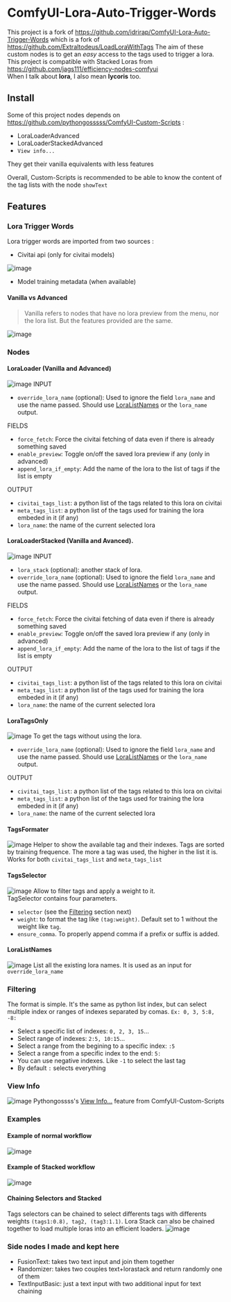 # ComfyUI-Lora-Auto-Trigger-Words

This project is a fork of https://github.com/idrirap/ComfyUI-Lora-Auto-Trigger-Words
which is a fork of https://github.com/Extraltodeus/LoadLoraWithTags
The aim of these custom nodes is to get an _easy_ access to the tags used to trigger a lora. 
This project is compatible with Stacked Loras from https://github.com/jags111/efficiency-nodes-comfyui  
When I talk about **lora**, I also mean **lycoris** too.

## Install
Some of this project nodes depends on https://github.com/pythongosssss/ComfyUI-Custom-Scripts :
- LoraLoaderAdvanced
- LoraLoaderStackedAdvanced
- `View info...`

They get their vanilla equivalents with less features

Overall, Custom-Scripts is recommended to be able to know the content of the tag lists with the node `showText`

## Features
### Lora Trigger Words
Lora trigger words are imported from two sources : 
- Civitai api (only for civitai models)

![image](./images/CivitaiTriggerWords.png)
- Model training metadata (when available)

#### Vanilla vs Advanced
> Vanilla refers to nodes that have no lora preview from the menu, nor the lora list. But the features provided are the same.

![image](./images/main.png)
### Nodes
#### LoraLoader (Vanilla and Advanced)
![image](./images/LoraLoader.png)
INPUT
- `override_lora_name` (optional): Used to ignore the field `lora_name` and use the name passed. Should use [LoraListNames](#loralistnames) or the `lora_name` output. 

FIELDS
- `force_fetch`: Force the civitai fetching of data even if there is already something saved
- `enable_preview`: Toggle on/off the saved lora preview if any (only in advanced)
- `append_lora_if_empty`: Add the name of the lora to the list of tags if the list is empty 

OUTPUT
- `civitai_tags_list`: a python list of the tags related to this lora on civitai
- `meta_tags_list`: a python list of the tags used for training the lora embeded in it (if any)
- `lora_name`: the name of the current selected lora
#### LoraLoaderStacked (Vanilla and Avanced). 
![image](./images/LoraLoaderStacked.png)
INPUT
- `lora_stack` (optional): another stack of lora.
- `override_lora_name` (optional): Used to ignore the field `lora_name` and use the name passed. Should use [LoraListNames](#loralistnames) or the `lora_name` output.

FIELDS
- `force_fetch`: Force the civitai fetching of data even if there is already something saved
- `enable_preview`: Toggle on/off the saved lora preview if any (only in advanced)
- `append_lora_if_empty`: Add the name of the lora to the list of tags if the list is empty 

OUTPUT
- `civitai_tags_list`: a python list of the tags related to this lora on civitai
- `meta_tags_list`: a python list of the tags used for training the lora embeded in it (if any)
- `lora_name`: the name of the current selected lora
#### LoraTagsOnly 
![image](./images/LoraTagsOnly.png)
To get the tags without using the lora.
- `override_lora_name` (optional): Used to ignore the field `lora_name` and use the name passed. Should use [LoraListNames](#loralistnames) or the `lora_name` output.

OUTPUT
- `civitai_tags_list`: a python list of the tags related to this lora on civitai
- `meta_tags_list`: a python list of the tags used for training the lora embeded in it (if any)
- `lora_name`: the name of the current selected lora

#### TagsFormater
![image](./images/TagsFormater.png)
Helper to show the available tag and their indexes. Tags are sorted by training frequence. The more a tag was used, the higher in the list it is. Works for both `civitai_tags_list` and `meta_tags_list`

#### TagsSelector
![image](./images/TagsSelector.png)
Allow to filter tags and apply a weight to it.  
TagSelector contains four parameters. 
- `selector` (see the [Filtering](#filtering) section next)
- `weight`: to format the tag like `(tag:weight)`. Default set to 1 without the weight like `tag`.
- `ensure_comma`. To properly append comma if a prefix or suffix is added.

#### LoraListNames
![image](./images/LoraListNames.png)
List all the existing lora names. It is used as an input for `override_lora_name`

### Filtering
The format is simple. It's the same as python list index, but can select multiple index or ranges of indexes separated by comas.
`Ex: 0, 3, 5:8, -8:`
- Select a specific list of indexes: `0, 2, 3, 15`...
- Select range of indexes: `2:5, 10:15`...
- Select a range from the begining to a specific index: `:5`
- Select a range from a specific index to the end: `5:`
- You can use negative indexes. Like `-1` to select the last tag
- By default `:` selects everything

### View Info
![image](./images/ViewInfo.png)
Pythongossss's [View Info...](https://github.com/pythongosssss/ComfyUI-Custom-Scripts?tab=readme-ov-file#checkpointloraembedding-info) feature from ComfyUI-Custom-Scripts

### Examples
#### Example of normal workflow
![image](./images/loaderAdvanced.png)

#### Example of Stacked workflow
![image](./images/loaderStacked.png)

#### Chaining Selectors and Stacked
Tags selectors can be chained to select differents tags with differents weights `(tags1:0.8), tag2, (tag3:1.1)`.
Lora Stack can also be chained together to load multiple loras into an efficient loaders.
![image](./images/stackingLoras.png)

### Side nodes I made and kept here
- FusionText: takes two text input and join them together
- Randomizer: takes two couples text+lorastack and return randomly one of them
- TextInputBasic: just a text input with two additional input for text chaining

